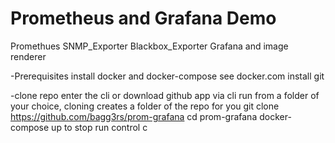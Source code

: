 # Prometheus and Grafana Demo
Promethues SNMP_Exporter Blackbox_Exporter Grafana and image renderer

-Prerequisites
install docker and docker-compose see docker.com
install git

-clone repo
enter the cli or download github app
via cli run from a folder of your choice, cloning creates a folder of the repo for you
git clone https://github.com/bagg3rs/prom-grafana
cd prom-grafana
docker-compose up
to stop run control c
